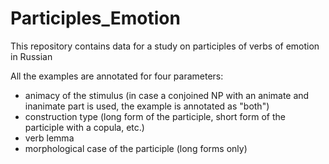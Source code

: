 # Participles_Emotion
This repository contains data for a study on participles of verbs of emotion in Russian

All the examples are annotated for four parameters:
- animacy of the stimulus (in case a conjoined NP with an animate and inanimate part is used, the example is annotated as "both")
- construction type (long form of the participle, short form of the participle with a copula, etc.)
- verb lemma
- morphological case of the participle (long forms only)
